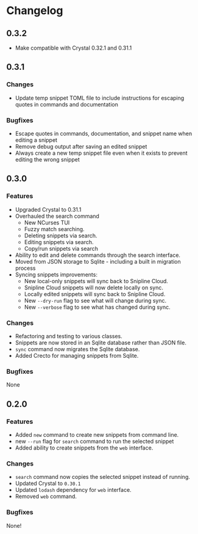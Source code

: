 # Changelog

## 0.3.2

* Make compatible with Crystal 0.32.1 and 0.31.1

## 0.3.1

### Changes

* Update temp snippet TOML file to include instructions for escaping quotes in commands and documentation

### Bugfixes

* Escape quotes in commands, documentation, and snippet name when editing a snippet
* Remove debug output after saving an edited snippet
* Always create a new temp snippet file even when it exists to prevent editing the wrong snippet

## 0.3.0

### Features

* Upgraded Crystal to 0.31.1
* Overhauled the search command
	* New NCurses TUI
	* Fuzzy match searching.
	* Deleting snippets via search.
	* Editing snippets via search.
	* Copy/run snippets via search
* Ability to edit and delete commands through the search interface.
* Moved from JSON storage to Sqlite - including a built in migration process
* Syncing snippets improvements:
	* New local-only snippets will sync back to Snipline Cloud.
	* Snipline Cloud snippets will now delete locally on sync.
	* Locally edited snippets will sync back to Snipline Cloud.
	* New `--dry-run` flag to see what will change during sync.
	* New `--verbose` flag to see what has changed during sync.

### Changes

* Refactoring and testing to various classes.
* Snippets are now stored in an Sqlite database rather than JSON file.
* `sync` command now migrates the Sqlite database.
* Added Crecto for managing snippets from Sqlite.

### Bugfixes

None

## 0.2.0

### Features

* Added `new` command to create new snippets from command line.
* new `--run` flag for `search` command to run the selected snippet
* Added ability to create snippets from the `web` interface.

### Changes

* `search` command now copies the selected snippet instead of running.
* Updated Crystal to `0.30.1`
* Updated `lodash` dependency for `web` interface.
* Removed `web` command.

### Bugfixes

None!
